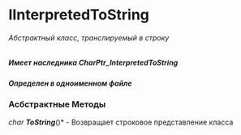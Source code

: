 # IInterpretedToString
###### Абстрактный класс, транслируемый в строку
##### Имеет наследника CharPtr_InterpretedToString
##### Определен в одноименном файле


### Асбстрактные Методы

*char* ***ToString***()* - Возвращает строковое представление класса





